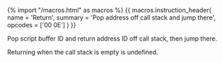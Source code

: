 {% import "/macros.html" as macros %}
{{ macros.instruction_header(
    name = 'Return',
    summary = 'Pop address off call stack and jump there',
    opcodes = ['00 0E']
) }}

Pop script buffer ID and return address ID off call stack, then jump there.

Returning when the call stack is empty is undefined.